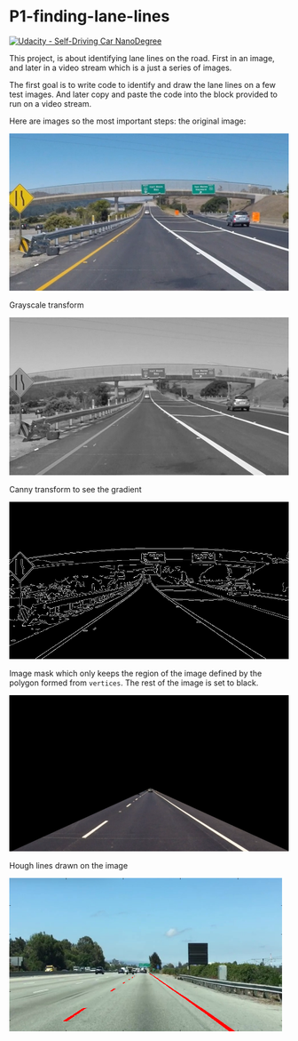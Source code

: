 # P1-finding-lane-lines

[![Udacity - Self-Driving Car NanoDegree](https://s3.amazonaws.com/udacity-sdc/github/shield-carnd.svg)](http://www.udacity.com/drive)

This project, is about identifying lane lines on the road. First in an image, and later in a video stream which is a just a series of images. 

The first goal is to write code to identify and draw the lane lines on a few test images. And later copy and paste the code into the block provided to run on a video stream.

Here are images so the most important steps:
the original image:

![](https://github.com/christianreiser/P1-finding-lane-lines/blob/master/P1/output_images/original.jpg)

Grayscale transform

![](https://github.com/christianreiser/P1-finding-lane-lines/blob/master/P1/output_images/gray.jpg)

Canny transform to see the gradient

![](https://github.com/christianreiser/P1-finding-lane-lines/blob/master/P1/output_images/gradient.jpg)

Image mask which only keeps the region of the image defined by the polygon
formed from `vertices`. The rest of the image is set to black.

![](https://github.com/christianreiser/P1-finding-lane-lines/blob/master/P1/output_images/mask.png)

Hough lines drawn on the image

![](https://github.com/christianreiser/P1-finding-lane-lines/blob/master/P1/output_images/combined.png)
